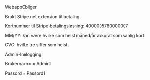 WebappObliger


Brukt Stripe.net extension til betaling.

Kortnummer til Stripe-betalingsløsning:
4000005780000007

MM/YY: kan være hvilke som helst måned/år akkurat som vanlig kort.

CVC: hvilke tre siffer som helst.

Admin-Innlogging:

Brukernavn= = Admin1

Passord = Passord1
